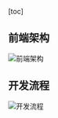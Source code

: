 [toc]

## 前端架构

<img class="auto-img" src="../../assets/start/architecture.png" alt="前端架构">

## 开发流程

<img class="auto-img" src="../../assets/start/devflow.png" alt="开发流程">

